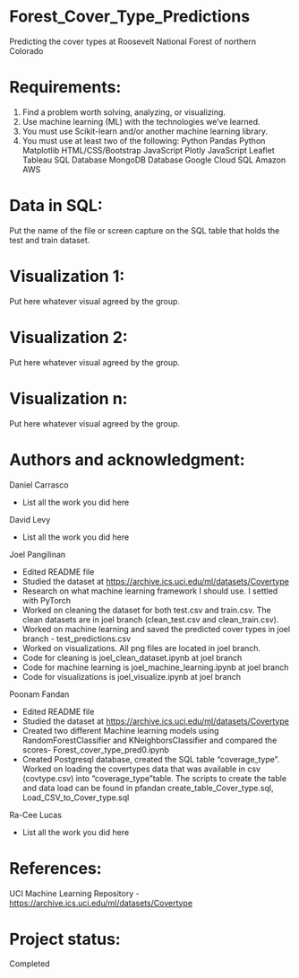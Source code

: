 # Forest_Cover_Type_Predictions
Predicting the cover types at Roosevelt National Forest of northern Colorado

# Requirements:
1. Find a problem worth solving, analyzing, or visualizing.
2. Use machine learning (ML) with the technologies we’ve learned.
3. You must use Scikit-learn and/or another machine learning library.
4. You must use at least two of the following: 
Python Pandas
Python Matplotlib
HTML/CSS/Bootstrap
JavaScript Plotly
JavaScript Leaflet
Tableau
SQL Database
MongoDB Database
Google Cloud SQL
Amazon AWS

# Data in SQL:
Put the name of the file or screen capture on the SQL table that holds the test and train dataset.

# Visualization 1:
Put here whatever visual agreed by the group.

# Visualization 2:
Put here whatever visual agreed by the group.

# Visualization n:
Put here whatever visual agreed by the group.

# Authors and acknowledgment:
Daniel Carrasco
- List all the work you did here

David Levy
- List all the work you did here

Joel Pangilinan
* Edited README file
* Studied the dataset at https://archive.ics.uci.edu/ml/datasets/Covertype
* Research on what machine learning framework I should use.  I settled with PyTorch
* Worked on cleaning the dataset for both test.csv and train.csv.  The clean datasets are in joel branch (clean_test.csv and clean_train.csv). 
* Worked on machine learning and saved the predicted cover types in joel branch - test_predictions.csv
* Worked on visualizations.  All png files are located in joel branch.
* Code for cleaning is joel_clean_dataset.ipynb at joel branch
* Code for machine learning is joel_machine_learning.ipynb at joel branch
* Code for visualizations is joel_visualize.ipynb at joel branch

Poonam Fandan
* Edited README file
* Studied the dataset at https://archive.ics.uci.edu/ml/datasets/Covertype
* Created two different Machine learning models using RandomForestClassifier and KNeighborsClassifier and compared the scores- Forest_cover_type_pred0.ipynb
* Created Postgresql database, created the SQL table “coverage_type”. Worked on loading the  covertypes data that was available in csv (covtype.csv) into “coverage_type”table.  The scripts to create the table and data load can be found in pfandan create_table_Cover_type.sql, Load_CSV_to_Cover_type.sql



Ra-Cee Lucas
- List all the work you did here

# References:
UCI Machine Learning Repository - https://archive.ics.uci.edu/ml/datasets/Covertype

# Project status:
Completed
 


